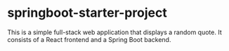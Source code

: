 # springboot-starter-project
This is a simple full-stack web application that displays a random quote. It consists of a React frontend and a Spring Boot backend.
